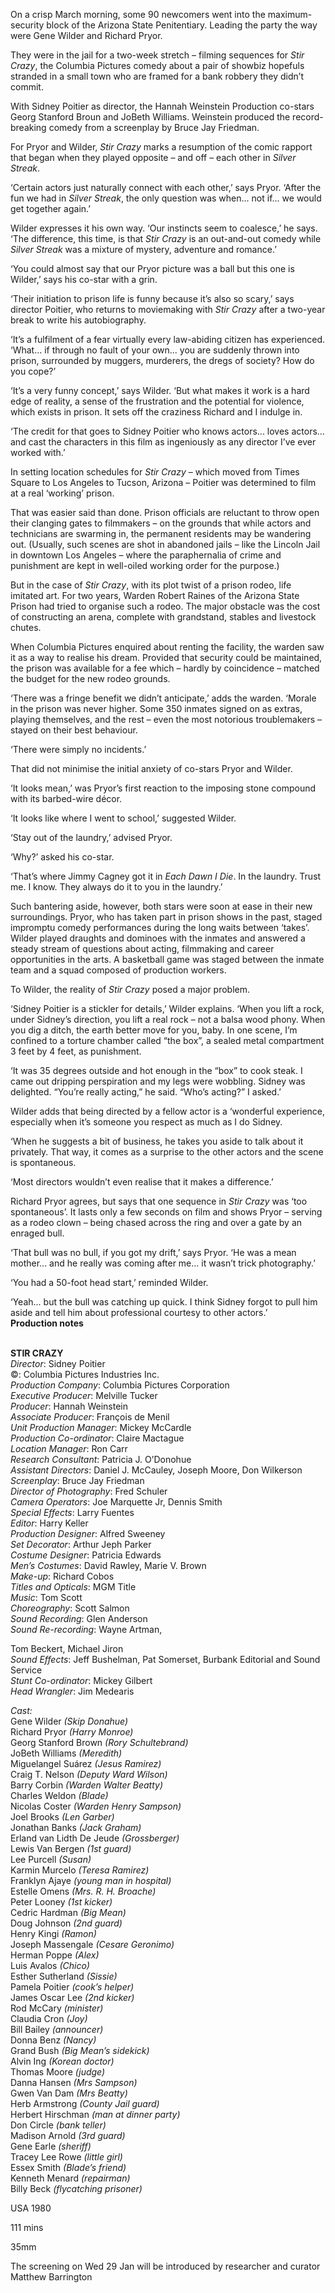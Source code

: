 
On a crisp March morning, some 90 newcomers went into the maximum-security block of the Arizona State Penitentiary. Leading the party the way were Gene Wilder and Richard Pryor.

They were in the jail for a two-week stretch – filming sequences for _Stir Crazy_, the Columbia Pictures comedy about a pair of showbiz hopefuls stranded in a small town who are framed for a bank robbery they didn’t commit.

With Sidney Poitier as director, the Hannah Weinstein Production co-stars Georg Stanford Broun and JoBeth Williams. Weinstein produced the record-breaking comedy from a screenplay by Bruce Jay Friedman.

For Pryor and Wilder, _Stir Crazy_ marks a resumption of the comic rapport that began when they played opposite – and off – each other in _Silver Streak_.

‘Certain actors just naturally connect with each other,’ says Pryor. ‘After the fun we had in _Silver Streak_, the only question was when... not if... we would get together again.’

Wilder expresses it his own way. ‘Our instincts seem to coalesce,’ he says. ‘The difference, this time, is that _Stir Crazy_ is an out-and-out comedy while _Silver Streak_ was a mixture of mystery, adventure and romance.’

‘You could almost say that our Pryor picture was a ball but this one is Wilder,’ says his co-star with a grin.

‘Their initiation to prison life is funny because it’s also so scary,’ says director Poitier, who returns to moviemaking with _Stir Crazy_ after a two-year break to write his autobiography.

‘It’s a fulfilment of a fear virtually every law-abiding citizen has experienced. ‘What... if through no fault of your own... you are suddenly thrown into prison, surrounded by muggers, murderers, the dregs of society? How do you cope?’

‘It’s a very funny concept,’ says Wilder. ‘But what makes it work is a hard edge of reality, a sense of the frustration and the potential for violence, which exists in prison. It sets off the craziness Richard and I indulge in.

‘The credit for that goes to Sidney Poitier who knows actors... loves actors... and cast the characters in this film as ingeniously as any director I’ve ever worked with.’

In setting location schedules for _Stir Crazy_ – which moved from Times Square to Los Angeles to Tucson, Arizona – Poitier was determined to film at a real ‘working’ prison.

That was easier said than done. Prison officials are reluctant to throw open their clanging gates to filmmakers – on the grounds that while actors and technicians are swarming in, the permanent residents may be wandering out. (Usually, such scenes are shot in abandoned jails – like the Lincoln Jail in downtown Los Angeles – where the paraphernalia of crime and punishment are kept in well-oiled working order for the purpose.)

But in the case of _Stir Crazy_, with its plot twist of a prison rodeo, life imitated art. For two years, Warden Robert Raines of the Arizona State Prison had tried to organise such a rodeo. The major obstacle was the cost of constructing an arena, complete with grandstand, stables and livestock chutes.

When Columbia Pictures enquired about renting the facility, the warden saw it as a way to realise his dream. Provided that security could be maintained, the prison was available for a fee which – hardly by coincidence – matched the budget for the new rodeo grounds.

‘There was a fringe benefit we didn’t anticipate,’ adds the warden. ‘Morale in the prison was never higher. Some 350 inmates signed on as extras, playing themselves, and the rest – even the most notorious troublemakers – stayed on their best behaviour.

‘There were simply no incidents.’

That did not minimise the initial anxiety of co-stars Pryor and Wilder.

‘It looks mean,’ was Pryor’s first reaction to the imposing stone compound with its barbed-wire décor.

‘It looks like where I went to school,’ suggested Wilder.

‘Stay out of the laundry,’ advised Pryor.

‘Why?’ asked his co-star.

‘That’s where Jimmy Cagney got it in _Each Dawn I Die_. In the laundry. Trust me. I know. They always do it to you in the laundry.’

Such bantering aside, however, both stars were soon at ease in their new surroundings. Pryor, who has taken part in prison shows in the past, staged impromptu comedy performances during the long waits between ‘takes’. Wilder played draughts and dominoes with the inmates and answered a steady stream of questions about acting, filmmaking and career opportunities in the arts. A basketball game was staged between the inmate team and a squad composed of production workers.

To Wilder, the reality of _Stir Crazy_ posed a major problem.

‘Sidney Poitier is a stickler for details,’ Wilder explains. ‘When you lift a rock, under Sidney’s direction, you lift a real rock – not a balsa wood phony. When you dig a ditch, the earth better move for you, baby. In one scene, I’m confined to a torture chamber called “the box”, a sealed metal compartment 3 feet by 4 feet, as punishment.

‘It was 35 degrees outside and hot enough in the “box” to cook steak. I came out dripping perspiration and my legs were wobbling. Sidney was delighted. “You’re really acting,” he said. “Who’s acting?” I asked.’

Wilder adds that being directed by a fellow actor is a ‘wonderful experience, especially when it’s someone you respect as much as I do Sidney.

‘When he suggests a bit of business, he takes you aside to talk about it privately. That way, it comes as a surprise to the other actors and the scene is spontaneous.

‘Most directors wouldn’t even realise that it makes a difference.’

Richard Pryor agrees, but says that one sequence in _Stir Crazy_ was ‘too spontaneous’. It lasts only a few seconds on film and shows Pryor – serving as a rodeo clown – being chased across the ring and over a gate by an enraged bull.

‘That bull was no bull, if you got my drift,’ says Pryor. ‘He was a mean mother... and he really was coming after me... it wasn’t trick photography.’

‘You had a 50-foot head start,’ reminded Wilder.

‘Yeah... but the bull was catching up quick. I think Sidney forgot to pull him aside and tell him about professional courtesy to other actors.’  
**Production notes**
<br><br>

**STIR CRAZY**  
_Director_: Sidney Poitier  
©: Columbia Pictures Industries Inc.  
_Production Company_:  Columbia Pictures Corporation  
_Executive Producer_: Melville Tucker  
_Producer_: Hannah Weinstein  
_Associate Producer_: François de Menil  
_Unit Production Manager_: Mickey McCardle  
_Production Co-ordinator_: Claire Mactague  
_Location Manager_: Ron Carr  
_Research Consultant_: Patricia J. O’Donohue  
_Assistant Directors_: Daniel J. McCauley, Joseph Moore, Don Wilkerson  
_Screenplay_: Bruce Jay Friedman  
_Director of Photography_: Fred Schuler  
_Camera Operators_: Joe Marquette Jr, Dennis Smith  
_Special Effects_: Larry Fuentes  
_Editor_: Harry Keller  
_Production Designer_: Alfred Sweeney  
_Set Decorator_: Arthur Jeph Parker  
_Costume Designer_: Patricia Edwards  
_Men’s Costumes_: David Rawley, Marie V. Brown  
_Make-up_: Richard Cobos  
_Titles and Opticals_: MGM Title  
_Music_: Tom Scott  
_Choreography_: Scott Salmon  
_Sound Recording_: Glen Anderson  
_Sound Re-recording_: Wayne Artman,

Tom Beckert, Michael Jiron  
_Sound Effects_: Jeff Bushelman, Pat Somerset, Burbank Editorial and Sound Service  
_Stunt Co-ordinator_: Mickey Gilbert  
_Head Wrangler_: Jim Medearis

_Cast:_  
Gene Wilder _(Skip Donahue)_  
Richard Pryor _(Harry Monroe)_  
Georg Stanford Brown _(Rory Schultebrand)_  
JoBeth Williams _(Meredith)_  
Miguelangel Suárez _(Jesus Ramirez)_  
Craig T. Nelson _(Deputy Ward Wilson)_  
Barry Corbin _(Warden Walter Beatty)_  
Charles Weldon _(Blade)_  
Nicolas Coster _(Warden Henry Sampson)_  
Joel Brooks _(Len Garber)_  
Jonathan Banks _(Jack Graham)_  
Erland van Lidth De Jeude _(Grossberger)_  
Lewis Van Bergen _(1st guard)_  
Lee Purcell _(Susan)_  
Karmin Murcelo _(Teresa Ramirez)_  
Franklyn Ajaye _(young man in hospital)_  
Estelle Omens _(Mrs. R. H. Broache)_  
Peter Looney _(1st kicker)_  
Cedric Hardman _(Big Mean)_  
Doug Johnson _(2nd guard)_  
Henry Kingi _(Ramon)_  
Joseph Massengale _(Cesare Geronimo)_  
Herman Poppe _(Alex)_  
Luis Avalos _(Chico)_  
Esther Sutherland _(Sissie)_  
Pamela Poitier _(cook’s helper)_  
James Oscar Lee _(2nd kicker)_  
Rod McCary _(minister)_  
Claudia Cron _(Joy)_  
Bill Bailey _(announcer)_  
Donna Benz _(Nancy)_  
Grand Bush _(Big Mean’s sidekick)_  
Alvin Ing _(Korean doctor)_  
Thomas Moore _(judge)_  
Danna Hansen _(Mrs Sampson)_  
Gwen Van Dam _(Mrs Beatty)_  
Herb Armstrong _(County Jail guard)_  
Herbert Hirschman _(man at dinner party)_  
Don Circle _(bank teller)_  
Madison Arnold _(3rd guard)_  
Gene Earle _(sheriff)_  
Tracey Lee Rowe _(little girl)_  
Essex Smith _(Blade’s friend)_  
Kenneth Menard _(repairman)_  
Billy Beck _(flycatching prisoner)_

USA 1980

111 mins

35mm

The screening on Wed 29 Jan will be introduced by researcher and curator Matthew Barrington
<!--stackedit_data:
eyJoaXN0b3J5IjpbNzU2MjkwOTg5XX0=
-->
